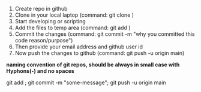 1. Create repo in github
2. Clone in your local laptop (command: git clone <htpps link>)
3. Start developing or scripting
4. Add the files to temp area (command: git add <filename>)
5. Commit the changes (command: git commit -m "why you committed this code reason/purpose")
6. Then provide your email address and github user id
7. Now push the changes to github (command: git push -u origin main)


**naming convention of git repos, should be always in small case with Hyphons(-) and no spaces**

git add <filename>; git commit -m "some-message"; git push -u origin main

